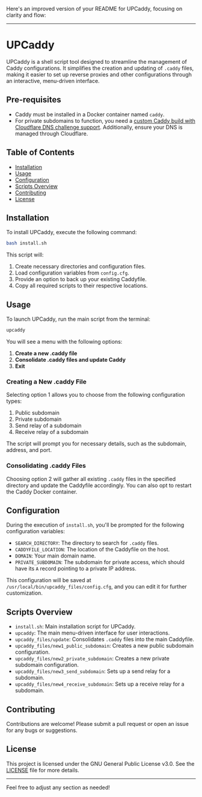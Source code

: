 Here's an improved version of your README for UPCaddy, focusing on clarity and flow:

---

# UPCaddy

UPCaddy is a shell script tool designed to streamline the management of Caddy configurations. It simplifies the creation and updating of `.caddy` files, making it easier to set up reverse proxies and other configurations through an interactive, menu-driven interface.

## Pre-requisites

- Caddy must be installed in a Docker container named `caddy`.
- For private subdomains to function, you need a [custom Caddy build with Cloudflare DNS challenge support](https://github.com/deuts/caddy). Additionally, ensure your DNS is managed through Cloudflare.

## Table of Contents

- [Installation](#installation)
- [Usage](#usage)
- [Configuration](#configuration)
- [Scripts Overview](#scripts-overview)
- [Contributing](#contributing)
- [License](#license)

## Installation

To install UPCaddy, execute the following command:

```bash
bash install.sh
```

This script will:

1. Create necessary directories and configuration files.
2. Load configuration variables from `config.cfg`.
3. Provide an option to back up your existing Caddyfile.
4. Copy all required scripts to their respective locations.

## Usage

To launch UPCaddy, run the main script from the terminal:

```bash
upcaddy
```

You will see a menu with the following options:

1. **Create a new .caddy file**
2. **Consolidate .caddy files and update Caddy**
3. **Exit**

### Creating a New .caddy File

Selecting option 1 allows you to choose from the following configuration types:

1. Public subdomain
2. Private subdomain
3. Send relay of a subdomain
4. Receive relay of a subdomain

The script will prompt you for necessary details, such as the subdomain, address, and port.

### Consolidating .caddy Files

Choosing option 2 will gather all existing `.caddy` files in the specified directory and update the Caddyfile accordingly. You can also opt to restart the Caddy Docker container.

## Configuration

During the execution of `install.sh`, you'll be prompted for the following configuration variables:

- `SEARCH_DIRECTORY`: The directory to search for `.caddy` files.
- `CADDYFILE_LOCATION`: The location of the Caddyfile on the host.
- `DOMAIN`: Your main domain name.
- `PRIVATE_SUBDOMAIN`: The subdomain for private access, which should have its `A` record pointing to a private IP address.

This configuration will be saved at `/usr/local/bin/upcaddy_files/config.cfg`, and you can edit it for further customization.

## Scripts Overview

- `install.sh`: Main installation script for UPCaddy.
- `upcaddy`: The main menu-driven interface for user interactions.
- `upcaddy_files/update`: Consolidates `.caddy` files into the main Caddyfile.
- `upcaddy_files/new1_public_subdomain`: Creates a new public subdomain configuration.
- `upcaddy_files/new2_private_subdomain`: Creates a new private subdomain configuration.
- `upcaddy_files/new3_send_subdomain`: Sets up a send relay for a subdomain.
- `upcaddy_files/new4_receive_subdomain`: Sets up a receive relay for a subdomain.

## Contributing

Contributions are welcome! Please submit a pull request or open an issue for any bugs or suggestions.

## License

This project is licensed under the GNU General Public License v3.0. See the [LICENSE](LICENSE) file for more details.

--- 

Feel free to adjust any section as needed!
